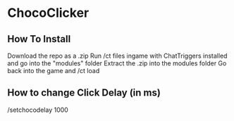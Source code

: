 # ChocoClicker

## How To Install
Download the repo as a .zip
Run /ct files ingame with ChatTriggers installed and go into the "modules" folder
Extract the .zip into the modules folder
Go back into the game and /ct load

## How to change Click Delay (in ms)
/setchocodelay 1000
